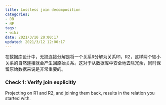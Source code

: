 ```yaml
---
title: Lossless join decomposition
categories:
- DB
- NF
tags:
- wiki
date: 2021/3/10 20:00:17
updated: 2021/3/12 12:00:17
---
```




在数据库设计中，无损连接分解是将一个关系R分解为关系R1，R2，这样两个较小关系的自然连接就会产生回原始关系。这对于从数据库中安全地去除冗余，同时保留原始数据来说是非常重要的。

### Check 1: Verify join explicitly

Projecting on R1 and R2, and joining them back, results in the relation you started with.